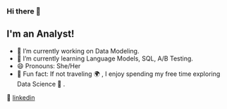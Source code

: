 ### Hi there 👋

## I'm an Analyst!



- 🔭  I’m currently working on Data Modeling.
- 🌱  I’m currently learning Language Models, SQL, A/B Testing.
- 😄  Pronouns: She/Her
- 💜  Fun fact: If not traveling 🌍 , I enjoy spending my free time exploring Data Science 📖 .


👔 [linkedin][linkedin]

[linkedin]: https://www.linkedin.com/in/xinyue-liu-237641169/
